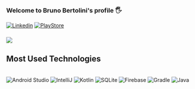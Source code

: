 
### Welcome to Bruno Bertolini's profile 🖐️ ###

[![Linkedin](https://img.shields.io/badge/LinkedIn-0077B5?style=for-the-badge&logo=linkedin&logoColor=white)](https://linkedin.com/in/bruno-bertolini)
[![PlayStore](https://img.shields.io/badge/Google_Play-414141?style=for-the-badge&logo=google-play&logoColor=white)](https://bit.ly/googleplay-brunobertolini)

### <img src="https://media-exp1.licdn.com/dms/image/C4E16AQGaKhR9iN5Plg/profile-displaybackgroundimage-shrink_200_800/0/1626823861335?e=1641427200&v=beta&t=DGDISKB6s7d12c_nlIlabjSbMXh0vq8SPamVd1CrlNY"> ###

## Most Used Technologies

<div style="display: inline_block"><br/>
<div style="display: inline_block">
  
 
  <img align="center" alt="Android Studio" src="https://img.shields.io/badge/Android_Studio-3DDC84?style=for-the-badge&logo=android-studio&logoColor=white" />
  <img align="center" alt="IntelliJ" src="https://img.shields.io/badge/IntelliJIDEA-000000.svg?style=for-the-badge&logo=intellij-idea&logoColor=white" />
  <img align="center" alt="Kotlin" src="https://img.shields.io/badge/Kotlin-0095D5?&style=for-the-badge&logo=kotlin&logoColor=white" />
  <img align="center" alt="SQLite" src="https://img.shields.io/badge/SQLite-07405E?style=for-the-badge&logo=sqlite&logoColor=white" />
  <img align="center" alt="Firebase" src="https://img.shields.io/badge/firebase-ffca28?style=for-the-badge&logo=firebase&logoColor=black" />
  <img align="center" alt="Gradle" src="https://img.shields.io/badge/gradle-02303A?style=for-the-badge&logo=gradle&logoColor=white" />
  <img align="center" alt="Java" src="https://img.shields.io/badge/Java-ED8B00?style=for-the-badge&logo=java&logoColor=white" />
  
  
</div><br/>



